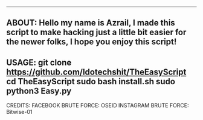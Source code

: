 --------------------------------------------------------------------------------------------------------------------
ABOUT:
Hello my name is Azrail, I made this script to make hacking just a little
bit easier for the newer folks, I hope you enjoy this script!
--------------------------------------------------------------------------------------------------------------------
USAGE:
git clone https://github.com/Idotechshit/TheEasyScript
cd TheEasyScript
sudo bash install.sh
sudo python3 Easy.py
--------------------------------------------------------------------------------------------------------------------
CREDITS:
FACEBOOK BRUTE FORCE: OSEID
INSTAGRAM BRUTE FORCE: Bitwise-01
